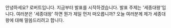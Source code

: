 안녕하세요? 로버트입니다. 지금부터 발표를 시작하겠습니다. 발표 주제는 '세종대왕'입니다. 여러분은 '세종대왕' 하면 뭔가 제일 먼저 떠오릅니까? 오늘 여러분께 제가 세종대왕에 대해 말씀드리려고 합니다.